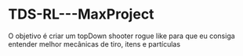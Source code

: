 # TDS-RL---MaxProject
O objetivo é criar um topDown shooter rogue like para que eu consiga entender melhor mecânicas de tiro, itens e partículas
